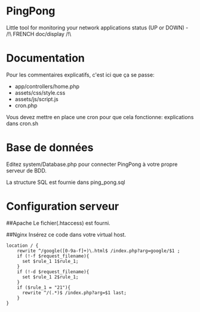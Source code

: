 # PingPong

Little tool for monitoring your network applications status (UP or DOWN) - /!\ FRENCH doc/display /!\

# Documentation

Pour les commentaires explicatifs, c'est ici que ça se passe:

- app/controllers/home.php
- assets/css/style.css
- assets/js/script.js
- cron.php

Vous devez mettre en place une cron pour que cela fonctionne: explications dans cron.sh

# Base de données

Editez system/Database.php pour connecter PingPong à votre propre serveur de BDD.

La structure SQL est fournie dans ping_pong.sql

# Configuration serveur

##Apache
Le fichier(.htaccess) est fourni.

##Nginx
Insérez ce code dans votre virtual host.
```
location / {
    rewrite ^/google([0-9a-f]+)\.html$ /index.php?arg=google/$1 ;
    if (!-f $request_filename){
      set $rule_1 1$rule_1;
    }
    if (!-d $request_filename){
      set $rule_1 2$rule_1;
    }
    if ($rule_1 = "21"){
      rewrite ^/(.*)$ /index.php?arg=$1 last;
    }
}
```
